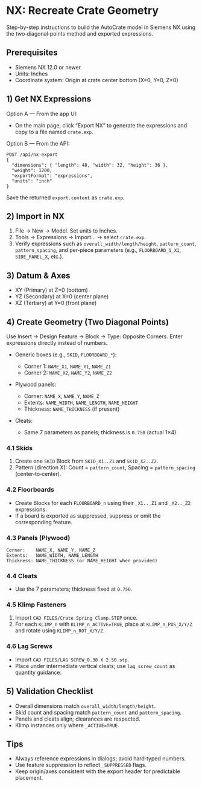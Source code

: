 # NX: Recreate Crate Geometry

Step-by-step instructions to build the AutoCrate model in Siemens NX using the two‑diagonal‑points method and exported expressions.

## Prerequisites

- Siemens NX 12.0 or newer
- Units: Inches
- Coordinate system: Origin at crate center bottom (X=0, Y=0, Z=0)

## 1) Get NX Expressions

Option A — From the app UI:

- On the main page, click “Export NX” to generate the expressions and copy to a file named `crate.exp`.

Option B — From the API:

```
POST /api/nx-export
{
  "dimensions": { "length": 48, "width": 32, "height": 36 },
  "weight": 1200,
  "exportFormat": "expressions",
  "units": "inch"
}
```

Save the returned `export.content` as `crate.exp`.

## 2) Import in NX

1. File → New → Model. Set units to Inches.
2. Tools → Expressions → Import… → select `crate.exp`.
3. Verify expressions such as `overall_width/length/height`, `pattern_count`, `pattern_spacing`, and per‑piece parameters (e.g., `FLOORBOARD_1_X1`, `SIDE_PANEL_X`, etc.).

## 3) Datum & Axes

- XY (Primary) at Z=0 (bottom)
- YZ (Secondary) at X=0 (center plane)
- XZ (Tertiary) at Y=0 (front plane)

## 4) Create Geometry (Two Diagonal Points)

Use Insert → Design Feature → Block → Type: Opposite Corners. Enter expressions directly instead of numbers.

- Generic boxes (e.g., `SKID`, `FLOORBOARD_*`):
  - Corner 1: `NAME_X1`, `NAME_Y1`, `NAME_Z1`
  - Corner 2: `NAME_X2`, `NAME_Y2`, `NAME_Z2`

- Plywood panels:
  - Corner: `NAME_X`, `NAME_Y`, `NAME_Z`
  - Extents: `NAME_WIDTH`, `NAME_LENGTH`, `NAME_HEIGHT`
  - Thickness: `NAME_THICKNESS` (if present)

- Cleats:
  - Same 7 parameters as panels; thickness is `0.750` (actual 1×4)

### 4.1 Skids

1. Create one `SKID` Block from `SKID_X1..Z1` and `SKID_X2..Z2`.
2. Pattern (direction X): Count = `pattern_count`, Spacing = `pattern_spacing` (center‑to‑center).

### 4.2 Floorboards

- Create Blocks for each `FLOORBOARD_n` using their `_X1.._Z1` and `_X2.._Z2` expressions.
- If a board is exported as suppressed, suppress or omit the corresponding feature.

### 4.3 Panels (Plywood)

```
Corner:    NAME_X, NAME_Y, NAME_Z
Extents:   NAME_WIDTH, NAME_LENGTH
Thickness: NAME_THICKNESS (or NAME_HEIGHT when provided)
```

### 4.4 Cleats

- Use the 7 parameters; thickness fixed at `0.750`.

### 4.5 Klimp Fasteners

1. Import `CAD FILES/Crate Spring Clamp.STEP` once.
2. For each `KLIMP_n` with `KLIMP_n_ACTIVE=TRUE`, place at `KLIMP_n_POS_X/Y/Z` and rotate using `KLIMP_n_ROT_X/Y/Z`.

### 4.6 Lag Screws

- Import `CAD FILES/LAG SCREW_0.38 X 2.50.stp`.
- Place under intermediate vertical cleats; use `lag_screw_count` as quantity guidance.

## 5) Validation Checklist

- Overall dimensions match `overall_width/length/height`.
- Skid count and spacing match `pattern_count` and `pattern_spacing`.
- Panels and cleats align; clearances are respected.
- Klimp instances only where `_ACTIVE=TRUE`.

## Tips

- Always reference expressions in dialogs; avoid hard‑typed numbers.
- Use feature suppression to reflect `_SUPPRESSED` flags.
- Keep origin/axes consistent with the export header for predictable placement.

